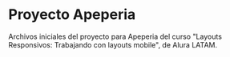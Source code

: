 # Proyecto Apeperia

Archivos iniciales del proyecto para Apeperia del curso "Layouts Responsivos: Trabajando con layouts mobile", de Alura LATAM.
